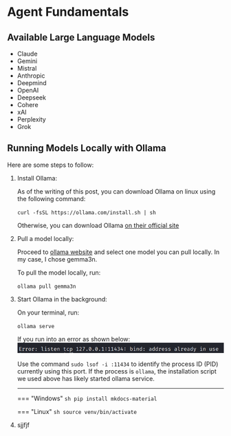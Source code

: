# Agent Fundamentals

## Available Large Language Models

- Claude
- Gemini
- Mistral
- Anthropic 
- Deepmind
- OpenAI
- Deepseek
- Cohere
- xAI
- Perplexity
- Grok

## Running Models Locally with Ollama

Here are some steps to follow:

1. Install Ollama:

    As of the writing of this post, you can download Ollama on linux using the following command:

    `curl -fsSL https://ollama.com/install.sh | sh`

    Otherwise, you can download Ollama [on their official site](https://ollama.com/download)

2. Pull a model locally:

    Proceed to [ollama website](https://ollama.com/search) and select one model you can pull locally. In my case, I chose gemma3n.

    To pull the model locally, run:

    `ollama pull gemma3n`

3. Start Ollama in the background:

    On your terminal, run:

    `ollama serve`

    If you run into an error as shown below:
    ![Address already in use error](images/addressUseOllama.png)

    Use the command `sudo lsof -i :11434` to identify the process ID (PID) currently using this port. If the process is `ollama`, the installation script we used above has likely started ollama service.

    ---

    === "Windows"
        ```sh
            pip install mkdocs-material
        ```

    === "Linux"
        ```sh
            source venv/bin/activate
        ```

4. sjjfjf